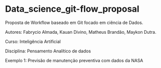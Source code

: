 # Data_science_git-flow_proposal

Proposta de Workflow baseado em Git focado em ciência de Dados.

Autores: Fabrycio Almada, Kauan Divino, Matheus Brandão, Maykon Dutra.

Curso: Inteligência Artificial

Disciplina: Pensamento Analítico de dados

Exemplo 1: Previsão de manutenção preventiva com dados da NASA